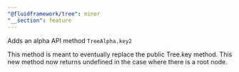 ```yaml
---
"@fluidframework/tree": minor
"__section": feature
---
```

Adds an alpha API method `TreeAlpha.key2`

This method is meant to eventually replace the public Tree.key method. This new method now returns undefined in the case where there is a root node.
